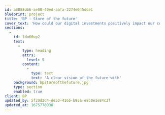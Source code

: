 ```yaml
---
id: a3888db6-ae08-40ed-aafa-2274e045dde1
blueprint: project
title: 'BP - Store of the future'
cover_text: 'How could our digital investments positively impact our colleagues and customers?'
sections:
  -
    id: ldu66up2
    text:
      -
        type: heading
        attrs:
          level: 5
        content:
          -
            type: text
            text: 'A clear vision of the future with'
    background: bpstoreofthefuture.jpg
    type: section
    enabled: true
client: BP
updated_by: 5f20d2d4-de53-416b-b95a-e8c0e1e84c3f
updated_at: 1675770038
---
```

